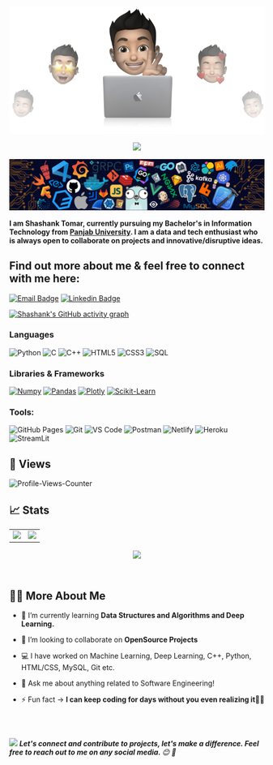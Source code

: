 <p align="center"><img src="https://raw.githubusercontent.com/KevinPatel04/KevinPatel04/master/cover-thompson.png"></p>

<p align="center">
  <img src="https://readme-typing-svg.herokuapp.com?color=0d8eceF&size=30&center=true&vCenter=true&width=550&height=70&lines=Hey+There+👋,+I'm+Shashank;+A+Data+And+Tech+Enthusiast+🔆;Data+Scientist+💻;Loves+To+Build+Projects+🛠️;A+Problem+Solver+🕵;">
</p>

<p align="center"><img src="https://raw.githubusercontent.com/KevinPatel04/KevinPatel04/master/header.png"></p>

**I am Shashank Tomar, currently pursuing my Bachelor's in Information Technology from [Panjab University](https://puchd.ac.in/). I am a data and tech enthusiast who is always open to collaborate on projects and innovative/disruptive ideas.**
<br>

## Find out more about me & feel free to connect with me here:

[![Email Badge](https://img.shields.io/badge/-Email-c14438?style=flat-square&logo=Gmail&logoColor=white&link=mailto:tomarshashank20@gmail.com)](mailto:tomarshashank20@gmail.com)
[![Linkedin Badge](https://img.shields.io/badge/-LinkedIn-blue?style=flat-square&logo=Linkedin&logoColor=white&link=https://www.linkedin.com/in/shashank-tomar-a26040230/)](https://www.linkedin.com/in/shashank-tomar-a26040230/)
<!-- Add other social media links as needed -->

[![Shashank's GitHub activity graph](https://github-readme-activity-graph.vercel.app/graph?username=Shashank-tomar20&bg_color=000319&color=00fffb&line=675604&point=7b7d07&area=true&hide_border=true)](https://github.com/Shashank-tomar20)

<!-- Add other coding profiles as needed -->
### Languages

![Python](https://img.shields.io/badge/-Python-black?style=flat-square&logo=Python)
![C](https://img.shields.io/badge/-C-00599C?style=flat-square&logo=c)
![C++](https://img.shields.io/badge/-C++-00599C?style=flat-square&logo=cplusplus)
![HTML5](https://img.shields.io/badge/-HTML5-E34F26?style=flat-square&logo=html5&logoColor=white)
![CSS3](https://img.shields.io/badge/-CSS3-1572B6?style=flat-square&logo=css3)
![SQL](https://img.shields.io/badge/MySQL-005C84?style=flat-sqaure&logo=mysql&logoColor=white)

### Libraries & Frameworks

[![Numpy](https://img.shields.io/badge/Numpy%20-%23013243.svg?logo=numpy&style=flat-square&logoColor=white)](https://numpy.org/)
[![Pandas](https://img.shields.io/badge/Pandas-2C2D72?style=flat-square&logo=pandas&logoColor=white)](https://pandas.pydata.org/)
[![Plotly](https://img.shields.io/badge/Plotly-239120?style=flat-square&logo=plotly&logoColor=white)](https://plotly.com/)
[![Scikit-Learn](https://img.shields.io/badge/scikit_learn-F7931E?style=flat-square&logo=scikit-learn&logoColor=white)](https://scikit-learn.org/stable/)

### Tools:

![GitHub Pages](https://img.shields.io/badge/GitHub%20Pages-%23327FC7.svg?logo=github&style=flat-square&logoColor=white)
![Git](https://img.shields.io/badge/-Git-black?style=flat-square&logo=git)
![VS Code](https://img.shields.io/badge/-VS%20Code-007ACC?style=flat-square&logo=visual-studio-code)
![Postman](https://img.shields.io/badge/Postman-FF6C37?logo=postman&logoColor=white)
![Netlify](https://img.shields.io/badge/-Netlify-%2300C7B7?style=flat-square&logo=netlify&logoColor=ffffff)
![Heroku](https://img.shields.io/badge/Heroku%20-%23430098.svg?style=flat-square&logo=heroku&logoColor=white)
![StreamLit](https://img.shields.io/badge/Streamlit-FF4B4B?style=flat-square&logo=Streamlit&logoColor=white)

## 👀 Views
![Profile-Views-Counter](https://komarev.com/ghpvc/?username=Shashank-tomar20&label=PROFILE+VIEWS&style=flat-square&color=green)

## 📈 Stats

<table>
<tr>
<td><img src="https://github-readme-stats.vercel.app/api?username=Shashank-tomar20&theme=tokyonight&show_icons=true&hide_border=true&count_private=true" /> </td>
<td><img src="https://github-readme-stats.vercel.app/api/top-langs/?username=Shashank-tomar20&theme=tokyonight&show_icons=true&hide_border=true&layout=compact" /> </td>
</tr>
</table>

<p align="center">
<img align="center" src="https://github-readme-streak-stats.herokuapp.com/?user=Shashank-tomar20&theme=tokyonight&hide_border=true" />
</p>

<br>

## 🙋‍♂️ More About Me

- 🌱 I’m currently learning **Data Structures and Algorithms and Deep Learning.**

- 👯 I’m looking to collaborate on **OpenSource Projects**

- 💻 I have worked on Machine Learning, Deep Learning, C++, Python, HTML/CSS, MySQL, Git etc.
  
- 💬 Ask me about anything related to Software Engineering!

- ⚡ Fun fact -> **I can keep coding for days without you even realizing it**👨‍💻

<br>
<br>

<img src="https://media.giphy.com/media/LnQjpWaON8nhr21vNW/giphy.gif" width="60"> <em><b>Let's connect and contribute to projects, let's make a difference. Feel free to reach out to me on any social media. </b> 😊 💜</em>

